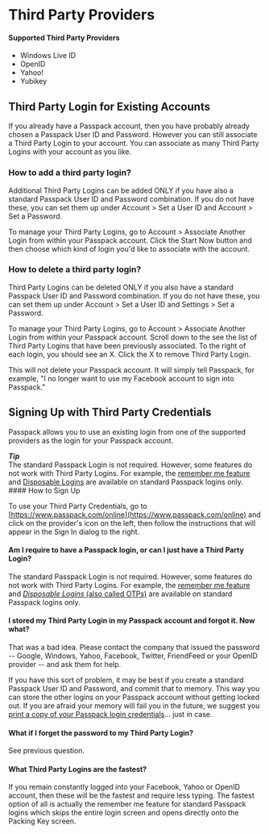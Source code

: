 # Third Party Providers

#### Supported Third Party Providers

* Windows Live ID
* OpenID 
* Yahoo! 
* Yubikey

## Third Party Login for Existing Accounts

If you already have a Passpack account, then you have probably already chosen a Passpack User ID and Password. However you can still associate a Third Party Login to your account. You can associate as many Third Party Logins with your account as you like.

### How to add a third party login?

Additional Third Party Logins can be added ONLY if you have also a standard Passpack User ID and Password combination. If you do not have these, you can set them up under Account &gt; Set a User ID and Account &gt; Set a Password.

To manage your Third Party Logins, go to Account &gt; Associate Another Login from within your Passpack account. Click the Start Now button and then choose which kind of login you'd like to associate with the account.

### How to delete a third party login?

Third Party Logins can be deleted ONLY if you also have a standard Passpack User ID and Password combination. If you do not have these, you can set them up under Account &gt; Set a User ID and Settings &gt; Set a Password.

To manage your Third Party Logins, go to Account &gt; Associate Another Login from within your Passpack account. Scroll down to the see the list of Third Party Logins that have been previously associated. To the right of each login, you should see an X. Click the X to remove Third Party Login.

This will not delete your Passpack account. It will simply tell Passpack, for example, "I no longer want to use my Facebook account to sign into Passpack."

## Signing Up with Third Party Credentials

Passpack allows you to use an existing login from one of the supported providers as the login for your Passpack account.

<div class="alert alert-tip hints-alert">
<div class="hints-icon"><i class="fa fa-lg fa-lightbulb-o"> <strong>Tip</strong></i></div>
<div class="hints-container">
The standard Passpack Login is not required. However, some features do not work with Third Party Logins. For example, the <a href="">remember me feature</a> and <a href="">Disposable Logins</a> are available on standard Passpack logins only.

</div>
#### How to Sign Up

To use your Third Party Credentials, go to [https://www.passpack.com/online](https://www.passpack.com/online) and click on the provider's icon on the left, then follow the instructions that will appear in the Sign In dialog to the right.



#### Am I require to have a Passpack login, or can I just have a Third Party Login?

The standard Passpack Login is not required. However, some features do not work with Third Party Logins. For example, the [remember me feature](https://support.passpack.com/hc/en-us/articles/200748974-How-to-Use-Remember-Me) and [_Disposable Logins_ \(also called OTPs\)](https://support.passpack.com/hc/en-us/articles/200698865) are available on standard Passpack logins only.

#### I stored my Third Party Login in my Passpack account and forgot it. Now what?

That was a bad idea. Please contact the company that issued the password  -- Google, Windows, Yahoo, Facebook, Twitter, FriendFeed or your OpenID provider -- and ask them for help.

If you have this sort of problem, it may be best if you create a standard Passpack User ID and Password, and commit that to memory. This way you can store the other logins on your Passpack account without getting locked out. If you are afraid your memory will fail you in the future, we suggest you [print a copy of your Passpack login credentials](https://support.passpack.com/hc/en-us/articles/200749034)... just in case.

#### What if I forget the password to my Third Party Login?

See previous question.

#### What Third Party Logins are the fastest?

If you remain constantly logged into your Facebook, Yahoo or OpenID account, then these will be the fastest and require less typing. The fastest option of all is actually the remember me feature for standard Passpack logins which skips the entire login screen and opens directly onto the Packing Key screen.

